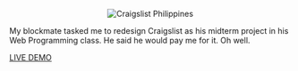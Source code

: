 <p align="center">
	<img src="https://4.bp.blogspot.com/-fpqqxYT2EG0/WWvJXy09ZGI/AAAAAAAAA84/uVHqvn8WHLMS2aVJw7Nvg8hUOXZXK82OwCLcBGAs/s500/craigslist-logo-purple.png" alt="Craigslist Philippines" title="Craigslist Philippines logo"/>
</p>

My blockmate tasked me to redesign Craigslist as his midterm project in his Web Programming class. He said he would pay me for it. Oh well.

<a href="https://dartegnian.github.io/Brian-Craigslist/index.html" target="_blank">LIVE DEMO</a>
